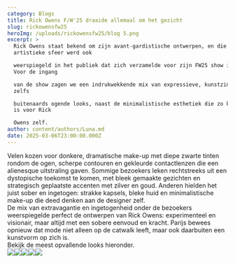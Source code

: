 ```yaml
---
category: Blogs
title: Rick Owens F/W'25 draaide allemaal om het gezicht
slug: rickowensfw25
heroImg: /uploads/rickowensfw25/blog 5.png
excerpt: >
  Rick Owens staat bekend om zijn avant-gardistische ontwerpen, en die
  artistieke sfeer werd ook 

  weerspiegeld in het publiek dat zich verzamelde voor zijn FW25 show in Parijs.
  Voor de ingang 

  van de show zagen we een indrukwekkende mix van expressieve, kunstzinnige en
  zelfs 

  buitenaards ogende looks, naast de minimalistische esthetiek die zo kenmerkend
  is voor Rick 

  Owens zelf.
author: content/authors/Luna.md
date: 2025-03-06T23:00:00.000Z
---
```


Velen kozen voor donkere, dramatische make-up met diepe zwarte tinten rondom de ogen, 
scherpe contouren en gekleurde contactlenzen die een alienesque uitstraling gaven. Sommige 
bezoekers leken rechtstreeks uit een dystopische toekomst te komen, met bleek gemaakte 
gezichten en strategisch geplaatste accenten met zilver en goud. Anderen hielden het juist sober 
en ingetogen: strakke kapsels, bleke huid en minimalistische make-up die deed denken aan de 
designer zelf. 
\
De mix van extravagantie en ingetogenheid onder de bezoekers weerspiegelde perfect de 
ontwerpen van Rick Owens: experimenteel en visionair, maar altijd met een sobere eenvoud en 
kracht. Parijs bewees opnieuw dat mode niet alleen op de catwalk leeft, maar ook daarbuiten een 
kunstvorm op zich is. 
\
Bekijk de meest opvallende looks hieronder.\
![](/uploads/rickowensfw25/blog2.png)![](</uploads/rickowensfw25/blog 1.png>)![](</uploads/rickowensfw25/blog 4.png>)![](/uploads/rickowensfw25/blog3.png)![](/uploads/rickowensfw25/blog6.png)
